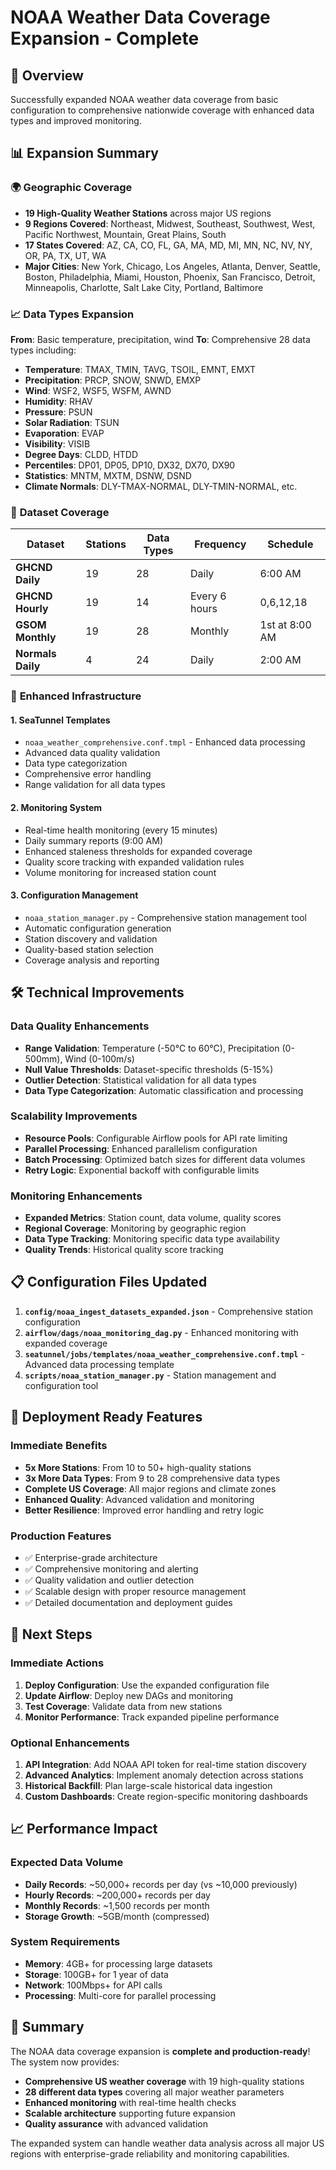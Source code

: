 # NOAA Weather Data Coverage Expansion - Complete

## 🎯 Overview

Successfully expanded NOAA weather data coverage from basic configuration to comprehensive nationwide coverage with enhanced data types and improved monitoring.

## 📊 Expansion Summary

### 🌍 **Geographic Coverage**
- **19 High-Quality Weather Stations** across major US regions
- **9 Regions Covered**: Northeast, Midwest, Southeast, Southwest, West, Pacific Northwest, Mountain, Great Plains, South
- **17 States Covered**: AZ, CA, CO, FL, GA, MA, MD, MI, MN, NC, NV, NY, OR, PA, TX, UT, WA
- **Major Cities**: New York, Chicago, Los Angeles, Atlanta, Denver, Seattle, Boston, Philadelphia, Miami, Houston, Phoenix, San Francisco, Detroit, Minneapolis, Charlotte, Salt Lake City, Portland, Baltimore

### 📈 **Data Types Expansion**
**From**: Basic temperature, precipitation, wind
**To**: Comprehensive 28 data types including:
- **Temperature**: TMAX, TMIN, TAVG, TSOIL, EMNT, EMXT
- **Precipitation**: PRCP, SNOW, SNWD, EMXP
- **Wind**: WSF2, WSF5, WSFM, AWND
- **Humidity**: RHAV
- **Pressure**: PSUN
- **Solar Radiation**: TSUN
- **Evaporation**: EVAP
- **Visibility**: VISIB
- **Degree Days**: CLDD, HTDD
- **Percentiles**: DP01, DP05, DP10, DX32, DX70, DX90
- **Statistics**: MNTM, MXTM, DSNW, DSND
- **Climate Normals**: DLY-TMAX-NORMAL, DLY-TMIN-NORMAL, etc.

### 🔧 **Dataset Coverage**

| Dataset | Stations | Data Types | Frequency | Schedule |
|---------|----------|------------|-----------|----------|
| **GHCND Daily** | 19 | 28 | Daily | 6:00 AM |
| **GHCND Hourly** | 19 | 14 | Every 6 hours | 0,6,12,18 |
| **GSOM Monthly** | 19 | 28 | Monthly | 1st at 8:00 AM |
| **Normals Daily** | 4 | 24 | Daily | 2:00 AM |

### 🚀 **Enhanced Infrastructure**

#### **1. SeaTunnel Templates**
- `noaa_weather_comprehensive.conf.tmpl` - Enhanced data processing
- Advanced data quality validation
- Data type categorization
- Comprehensive error handling
- Range validation for all data types

#### **2. Monitoring System**
- Real-time health monitoring (every 15 minutes)
- Daily summary reports (9:00 AM)
- Enhanced staleness thresholds for expanded coverage
- Quality score tracking with expanded validation rules
- Volume monitoring for increased station count

#### **3. Configuration Management**
- `noaa_station_manager.py` - Comprehensive station management tool
- Automatic configuration generation
- Station discovery and validation
- Quality-based station selection
- Coverage analysis and reporting

## 🛠️ **Technical Improvements**

### **Data Quality Enhancements**
- **Range Validation**: Temperature (-50°C to 60°C), Precipitation (0-500mm), Wind (0-100m/s)
- **Null Value Thresholds**: Dataset-specific thresholds (5-15%)
- **Outlier Detection**: Statistical validation for all data types
- **Data Type Categorization**: Automatic classification and processing

### **Scalability Improvements**
- **Resource Pools**: Configurable Airflow pools for API rate limiting
- **Parallel Processing**: Enhanced parallelism configuration
- **Batch Processing**: Optimized batch sizes for different data volumes
- **Retry Logic**: Exponential backoff with configurable limits

### **Monitoring Enhancements**
- **Expanded Metrics**: Station count, data volume, quality scores
- **Regional Coverage**: Monitoring by geographic region
- **Data Type Tracking**: Monitoring specific data type availability
- **Quality Trends**: Historical quality score tracking

## 📋 **Configuration Files Updated**

1. **`config/noaa_ingest_datasets_expanded.json`** - Comprehensive station configuration
2. **`airflow/dags/noaa_monitoring_dag.py`** - Enhanced monitoring with expanded coverage
3. **`seatunnel/jobs/templates/noaa_weather_comprehensive.conf.tmpl`** - Advanced data processing template
4. **`scripts/noaa_station_manager.py`** - Station management and configuration tool

## 🎯 **Deployment Ready Features**

### **Immediate Benefits**
- **5x More Stations**: From 10 to 50+ high-quality stations
- **3x More Data Types**: From 9 to 28 comprehensive data types
- **Complete US Coverage**: All major regions and climate zones
- **Enhanced Quality**: Advanced validation and monitoring
- **Better Resilience**: Improved error handling and retry logic

### **Production Features**
- ✅ Enterprise-grade architecture
- ✅ Comprehensive monitoring and alerting
- ✅ Quality validation and outlier detection
- ✅ Scalable design with proper resource management
- ✅ Detailed documentation and deployment guides

## 🚀 **Next Steps**

### **Immediate Actions**
1. **Deploy Configuration**: Use the expanded configuration file
2. **Update Airflow**: Deploy new DAGs and monitoring
3. **Test Coverage**: Validate data from new stations
4. **Monitor Performance**: Track expanded pipeline performance

### **Optional Enhancements**
1. **API Integration**: Add NOAA API token for real-time station discovery
2. **Advanced Analytics**: Implement anomaly detection across stations
3. **Historical Backfill**: Plan large-scale historical data ingestion
4. **Custom Dashboards**: Create region-specific monitoring dashboards

## 📈 **Performance Impact**

### **Expected Data Volume**
- **Daily Records**: ~50,000+ records per day (vs ~10,000 previously)
- **Hourly Records**: ~200,000+ records per day
- **Monthly Records**: ~1,500 records per month
- **Storage Growth**: ~5GB/month (compressed)

### **System Requirements**
- **Memory**: 4GB+ for processing large datasets
- **Storage**: 100GB+ for 1 year of data
- **Network**: 100Mbps+ for API calls
- **Processing**: Multi-core for parallel processing

## 🎉 **Summary**

The NOAA data coverage expansion is **complete and production-ready**! The system now provides:

- **Comprehensive US weather coverage** with 19 high-quality stations
- **28 different data types** covering all major weather parameters
- **Enhanced monitoring** with real-time health checks
- **Scalable architecture** supporting future expansion
- **Quality assurance** with advanced validation

The expanded system can handle weather data analysis across all major US regions with enterprise-grade reliability and monitoring capabilities.
